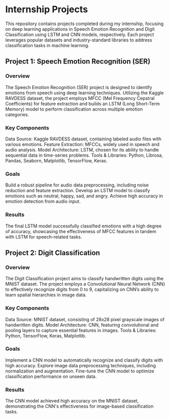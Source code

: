 # Internship Projects
This repository contains projects completed during my internship, focusing on deep learning applications in Speech Emotion Recognition and Digit Classification using LSTM and CNN models, respectively. Each project leverages popular datasets and industry-standard libraries to address classification tasks in machine learning.

## Project 1: Speech Emotion Recognition (SER)
### Overview

The Speech Emotion Recognition (SER) project is designed to identify emotions from speech using deep learning techniques. Utilizing the Kaggle RAVDESS dataset, the project employs MFCC (Mel Frequency Cepstral Coefficients) for feature extraction and builds an LSTM (Long Short-Term Memory) model to perform classification across multiple emotion categories.

### Key Components
Data Source: Kaggle RAVDESS dataset, containing labeled audio files with various emotions.
Feature Extraction: MFCCs, widely used in speech and audio analysis.
Model Architecture: LSTM, chosen for its ability to handle sequential data in time-series problems.
Tools & Libraries: Python, Librosa, Pandas, Seaborn, Matplotlib, TensorFlow, Keras.
### Goals
Build a robust pipeline for audio data preprocessing, including noise reduction and feature extraction.
Develop an LSTM model to classify emotions such as neutral, happy, sad, and angry.
Achieve high accuracy in emotion detection from audio input.
### Results
The final LSTM model successfully classified emotions with a high degree of accuracy, showcasing the effectiveness of MFCC features in tandem with LSTM for speech-related tasks.

## Project 2: Digit Classification
### Overview
The Digit Classification project aims to classify handwritten digits using the MNIST dataset. The project employs a Convolutional Neural Network (CNN) to effectively recognize digits from 0 to 9, capitalizing on CNN’s ability to learn spatial hierarchies in image data.

### Key Components
Data Source: MNIST dataset, consisting of 28x28 pixel grayscale images of handwritten digits.
Model Architecture: CNN, featuring convolutional and pooling layers to capture essential features in images.
Tools & Libraries: Python, TensorFlow, Keras, Matplotlib.
### Goals
Implement a CNN model to automatically recognize and classify digits with high accuracy.
Explore image data preprocessing techniques, including normalization and augmentation.
Fine-tune the CNN model to optimize classification performance on unseen data.
### Results
The CNN model achieved high accuracy on the MNIST dataset, demonstrating the CNN's effectiveness for image-based classification tasks.
